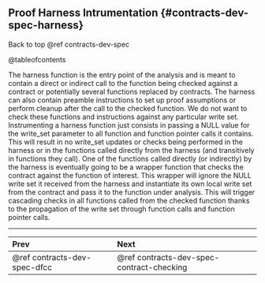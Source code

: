 ## Proof Harness Intrumentation {#contracts-dev-spec-harness}

Back to top @ref contracts-dev-spec

@tableofcontents

The harness function is the entry point of the analysis and is meant to contain a direct or indirect call to the function being checked against a contract or potentially several functions replaced by contracts. The harness can also contain preamble instructions to set up proof assumptions or perform cleanup after the call to the checked function. We do not want to check these functions and instructions against any particular write set.  Instrumenting a harness function just consists in passing a NULL value for the write_set parameter to all function and function pointer calls it contains. This will result in no write_set updates or checks being performed in the harness or in the functions called directly from the harness (and transitively in functions they call). One of the functions called directly (or indirectly) by the harness is eventually going to be a wrapper function that checks the contract against the function of interest. This wrapper will ignore the NULL write set it received from the harness and instantiate its own local write set from the contract and pass it to the function under analysis. This will trigger cascading checks in all functions called from the checked function thanks to the propagation of the write set through function calls and function pointer calls.

---
 Prev | Next
:-----|:------
 @ref contracts-dev-spec-dfcc | @ref contracts-dev-spec-contract-checking